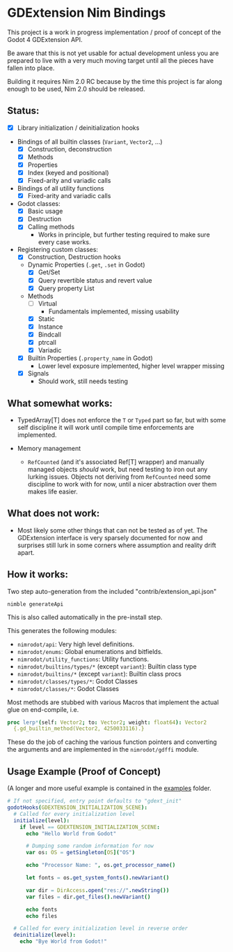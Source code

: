 # GDExtension Nim Bindings
This project is a work in progress implementation / proof of concept of the
Godot 4 GDExtension API.

Be aware that this is not yet usable for actual development unless you are prepared to live with
a very much moving target until all the pieces have fallen into place.

Building it requires Nim 2.0 RC because by the time this project is far along enough to be used,
Nim 2.0 should be released.

## Status:
  - [x] Library initialization / deinitialization hooks

  - Bindings of all builtin classes (`Variant`, `Vector2`, ...)
    - [x] Construction, deconstruction
    - [x] Methods
    - [x] Properties
    - [x] Index (keyed and positional)
    - [x] Fixed-arity and variadic calls

  - Bindings of all utility functions
    - [x] Fixed-arity and variadic calls

  - Godot classes:
    - [x] Basic usage
    - [x] Destruction
    - [x] Calling methods
      - Works in principle, but further testing required to make sure every case works.

  - Registering custom classes:
    - [x] Construction, Destruction hooks
    - Dynamic Properties (`.get`, `.set` in Godot)
      - [x] Get/Set
      - [x] Query revertible status and revert value
      - [x] Query property List
    - Methods
      - [ ] Virtual
        - Fundamentals implemented, missing usability
      - [x] Static
      - [x] Instance
      - [x] Bindcall
      - [x] ptrcall
      - [x] Variadic
    - [x] Builtin Properties (`.property_name` in Godot)
      - Lower level exposure implemented, higher level wrapper missing
    - [X] Signals
      - Should work, still needs testing

## What somewhat works:
  - TypedArray[T] does not enforce the `T` or `Typed` part so far, but with some self discipline it
    will work until compile time enforcements are implemented.

  - Memory management
    - `RefCounted` (and it's associated Ref[T] wrapper) and manually managed objects *should* work,
       but need testing to iron out any lurking issues. Objects not deriving from `RefCounted` need
       some discipline to work with for now, until a nicer abstraction over them makes life easier.

## What does not work:
  - Most likely some other things that can not be tested as of yet. The GDExtension interface is
    very sparsely documented for now and surprises still lurk in some corners where assumption and
    reality drift apart.

## How it works:

Two step auto-generation from the included "contrib/extension_api.json"

    nimble generateApi

This is also called automatically in the pre-install step.

This generates the following modules:

- `nimrodot/api`: Very high level definitions.
- `nimrodot/enums`: Global enumerations and bitfields.
- `nimrodot/utility_functions`: Utility functions.
- `nimrodot/builtins/types/*` (except `variant`): Builtin class type
- `nimrodot/builtins/*` (except `variant`): Builtin class procs
- `nimrodot/classes/types/*`: Godot Classes
- `nimrodot/classes/*`: Godot Classes

Most methods are stubbed with various Macros that implement the actual glue
on end-compile, i.e.

```nim
proc lerp*(self: Vector2; to: Vector2; weight: float64): Vector2
  {.gd_builtin_method(Vector2, 4250033116).}
```

These do the job of caching the various function pointers and converting the arguments and are implemented in the `nimrodot/gdffi` module.

## Usage Example (Proof of Concept)

(A longer and more useful example is contained in the [examples](/examples) folder.

```nim
# If not specified, entry point defaults to "gdext_init"
godotHooks(GDEXTENSION_INITIALIZATION_SCENE):
  # Called for every initialization level
  initialize(level):
    if level == GDEXTENSION_INITIALIZATION_SCENE:
      echo "Hello World from Godot"

      # Dumping some random information for now
      var os: OS = getSingleton[OS]("OS")

      echo "Processor Name: ", os.get_processor_name()

      let fonts = os.get_system_fonts().newVariant()

      var dir = DirAccess.open("res://".newString())
      var files = dir.get_files().newVariant()

      echo fonts
      echo files

  # Called for every initialization level in reverse order
  deinitialize(level):
    echo "Bye World from Godot!"
```
